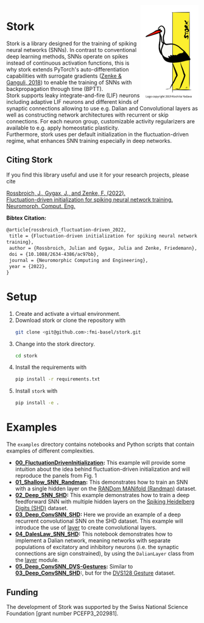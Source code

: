 <img align="right" width=30% src="img/stork_logo_cr.png">

# Stork

Stork is a library designed for the training of spiking neural networks (SNNs). In contrast to conventional deep learning methods, SNNs operate on spikes instead of continuous activation functions, this is why stork extends PyTorch's auto-differentiation capabilities with surrogate gradients (<a href="https://direct.mit.edu/neco/article-abstract/30/6/1514/8378/SuperSpike-Supervised-Learning-in-Multilayer?redirectedFrom=fulltext">Zenke & Ganguli, 2018</a>) to enable the training of SNNs with backpropagation through time (BPTT).  
Stork supports leaky integrate-and-fire (LIF) neurons including adaptive LIF neurons and different kinds of synaptic connections allowing to use e.g. Dalian and Convolutional layers as well as constructing network architectures with recurrent or skip connections. For each neuron group, customizable activity regularizers are available to e.g. apply homeostatic plasticity.  
Furthermore, stork uses per default initialization in the fluctuation-driven regime, what enhances SNN training especially in deep networks.


## Citing Stork

If you find this library useful and use it for your research projects, please cite

<a href="https://iopscience.iop.org/article/10.1088/2634-4386/ac97bb">Rossbroich, J., Gygax, J., and Zenke, F. (2022).  
Fluctuation-driven initialization for spiking neural network training.  
Neuromorph. Comput. Eng.  </a>

**Bibtex Citation:**

```
@article{rossbroich_fluctuation-driven_2022,
 title = {Fluctuation-driven initialization for spiking neural network training},
 author = {Rossbroich, Julian and Gygax, Julia and Zenke, Friedemann},
 doi = {10.1088/2634-4386/ac97bb},
 journal = {Neuromorphic Computing and Engineering},
 year = {2022},
}
```


# Setup

1. Create and activate a virtual environment.
2. Download stork or clone the repository with
	```bash
	git clone <git@github.com>:fmi-basel/stork.git
 	```
3. Change into the stork directory.
	```bash
 	cd stork
 	```
4. Install the requirements with
	```bash
 	pip install -r requirements.txt
 	```
5. Install `stork` with
	```bash
 	pip install -e .
 	```


# Examples

The `examples` directory contains notebooks and Python scripts that contain examples of different complexities.
- **[00_FluctuationDrivenInitialization](examples/00_FluctuationDrivenInitialization.ipynb):** This example will provide some intuition about the idea behind fluctuation-driven initialization and will reproduce the panels from Fig. 1
- **[01_Shallow_SNN_Randman](examples/01_Shallow_SNN_Randman.ipynb):** This demonstrates how to train an SNN with a single hidden layer on the <a href="https://github.com/fzenke/randman">RANDom MANifold (Randman)</a> dataset.
- **[02_Deep_SNN_SHD](examples/02_Deep_SNN_SHD.ipynb):** This example demonstrates how to train a deep feedforward SNN with multiple hidden layers on the <a href="https://zenkelab.org/resources/spiking-heidelberg-datasets-shd/">Spiking Heidelberg Digits (SHD)</a> dataset.
- **[03_Deep_ConvSNN_SHD](examples/03_Deep_ConvSNN_SHD.ipynb):** Here we provide an example of a deep recurrent convolutional SNN on the SHD dataset. This example will introduce the use of [layer](stork/layers.py) to create convolutional layers.
- **[04_DalesLaw_SNN_SHD](examples/04_DalesLaw_SNN_SHD.ipynb):** This notebook demonstrates how to implement a Dalian network, meaning networks with separate populations of excitatory and inhibitory neurons (i.e. the synaptic connections are sign constrained), by using the `DalianLayer` class from the [layer](stork/layers.py) module.
- **[05_Deep_ConvSNN_DVS-Gestures](examples/05_Deep_ConvSNN_DVS-Gestures.ipynb):** Similar to **[03_Deep_ConvSNN_SHD](examples/03_Deep_ConvSNN_SHD.ipynb):**, but for the [DVS128 Gesture](https://research.ibm.com/interactive/dvsgesture/) dataset.


## Funding
The development of Stork was supported by the Swiss National Science Foundation [grant number PCEFP3_202981].
